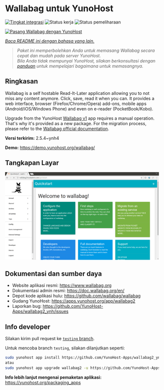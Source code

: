 <!--
N.B.: README ini dibuat secara otomatis oleh <https://github.com/YunoHost/apps/tree/master/tools/readme_generator>
Ini TIDAK boleh diedit dengan tangan.
-->

# Wallabag untuk YunoHost

[![Tingkat integrasi](https://dash.yunohost.org/integration/wallabag2.svg)](https://ci-apps.yunohost.org/ci/apps/wallabag2/) ![Status kerja](https://ci-apps.yunohost.org/ci/badges/wallabag2.status.svg) ![Status pemeliharaan](https://ci-apps.yunohost.org/ci/badges/wallabag2.maintain.svg)

[![Pasang Wallabag dengan YunoHost](https://install-app.yunohost.org/install-with-yunohost.svg)](https://install-app.yunohost.org/?app=wallabag2)

*[Baca README ini dengan bahasa yang lain.](./ALL_README.md)*

> *Paket ini memperbolehkan Anda untuk memasang Wallabag secara cepat dan mudah pada server YunoHost.*  
> *Bila Anda tidak mempunyai YunoHost, silakan berkonsultasi dengan [panduan](https://yunohost.org/install) untuk mempelajari bagaimana untuk memasangnya.*

## Ringkasan

Wallabag is a self hostable Read-It-Later application allowing you to not miss any content anymore. Click, save, read it when you can.
It provides a web interface, browser (Firefox/Chrome/Opera) add-ons, mobile apps (Android/iOS/Windows Phone) and even on e-reader (PocketBook/Kobo).

Upgrade from the YunoHost [Wallabag v1](https://github.com/YunoHost-Apps/wallabag_ynh) app requires a manual operation. That's why it's provided as a new package. For the migration process, please refer to the [Wallabag official documentation](https://doc.wallabag.org/en/user/import/wallabagv1.html).


**Versi terkirim:** 2.5.4~ynh4

**Demo:** <https://demo.yunohost.org/wallabag/>

## Tangkapan Layar

![Tangkapan Layar pada Wallabag](./doc/screenshots/screenshot1.webp)

## Dokumentasi dan sumber daya

- Website aplikasi resmi: <https://www.wallabag.org>
- Dokumentasi admin resmi: <https://doc.wallabag.org/en/>
- Depot kode aplikasi hulu: <https://github.com/wallabag/wallabag>
- Gudang YunoHost: <https://apps.yunohost.org/app/wallabag2>
- Laporkan bug: <https://github.com/YunoHost-Apps/wallabag2_ynh/issues>

## Info developer

Silakan kirim pull request ke [`testing` branch](https://github.com/YunoHost-Apps/wallabag2_ynh/tree/testing).

Untuk mencoba branch `testing`, silakan dilanjutkan seperti:

```bash
sudo yunohost app install https://github.com/YunoHost-Apps/wallabag2_ynh/tree/testing --debug
atau
sudo yunohost app upgrade wallabag2 -u https://github.com/YunoHost-Apps/wallabag2_ynh/tree/testing --debug
```

**Info lebih lanjut mengenai pemaketan aplikasi:** <https://yunohost.org/packaging_apps>
